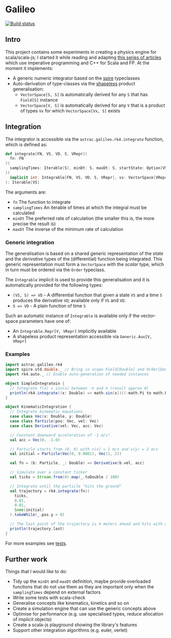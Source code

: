 # Galileo

[![Build status](https://travis-ci.org/Astrac/galileo.svg?branch=master)](https://travis-ci.org/Astrac/galileo)

## Intro

This project contains some experiments in creating a physics engine for scala/scala-js; I started it while reading and adapting [this series of articles](http://gafferongames.com/game-physics/integration-basics/) which use imperative programming and C++ for Scala and FP. At the moment it implements:

* A generic numeric integrator based on the [spire](https://github.com/non/spire) typeclasses
* Auto-derivation of type-classes via the [shapeless](https://github.com/milessabin/shapeless) product generalisation:
    * `VectorSpace[S, S]` is automatically derived for any `S` that has `Field[S]` instance
    * `VectorSpace[V, S]` is automatically derived for any `V` that is a product of types `Vx` for which `VectorSpace[Vx, S]` exists

## Integration

The integrator is accessible via the `astrac.galileo.rk4.integrate` function, which is defined as:

```scala
def integrate[FN, VS, VD, S, VRepr](
  fn: FN
)(
  samplingTimes: Iterable[S], minDt: S, maxDt: S, startState: Option[VS] = None
)(
  implicit int: Integrable[FN, VS, VD, S, VRepr], vs: VectorSpace[VRepr, S], sOrd: Order[S]
): Iterable[VS]
```
The arguments are:

* `fn` The function to integrate
* `samplingTimes` An iterable of times at which the integral must be calculated
* `minDt` The preferred rate of calculation (the smaller this is, the more precise the result is)
* `maxDt` The inverse of the minimum rate of calculation

### Generic integration

The generalisation is based on a shared generic representation of the _state_ and the _derivative_ types of the (differential) function being integrated. This generic representation must form a `VectorSpace` with the _scalar_ type, which in turn must be ordered via the `Order` typeclass.

The `Integrable` implicit is used to provide this generalisation and it is automatically provided for the following types:

* `(VS, S) => VD` - A differential function that given a state `VS` and a time `S` produces the derivative `VD`; available only if `VS` and `VD`:
* `S => VD` - A plain function of time `S`

Such an automatic instance of `Integrable` is available only if the vector-space parameters have one of:

* An `Integrable.Repr[V, VRepr]` implicitly available
* A shapeless product representation accessible via `Generic.Aux[V, VRepr]`

### Examples

```scala
import astrac.galileo.rk4
import spire.std.double._ // Bring in scope Field[Double] and Order[Double]
import rk4.auto._ // Enable auto-generation of needed instances

object SimpleIntegratoin {
  // Integrate f(x) = sin(x) between -π and π (result approx 0)
  println(rk4.integrate((x: Double) => math.sin(x))((-math.Pi to math.Pi by 0.01), 0.01, 0.01).last)
}

object KinematicIntegration {
  // Integrate kinematic equations
  case class Vec(x: Double, y: Double)
  case class Particle(pos: Vec, vel: Vec)
  case class Derivative(vel: Vec, acc: Vec)

  // Constant downward acceleration of -1 m/s²
  val acc = Vec(0, -1.0)

  // Particle starts from (0, 0) with v(x) = 1 m/s and v(y) = 2 m/s
  val initial = Particle(Vec(0, 0.0001), Vec(1, 2))

  val fn = (b: Particle, _: Double) => Derivative(b.vel, acc)

  // Simulate over a constant ticker
  val ticks = Stream.from(0).map(_.toDouble / 100)

  // Integrate until the particle "hits the ground"
  val trajectory = rk4.integrate(fn)(
    ticks,
    0.01,
    0.01,
    Some(initial)
  ).takeWhile(_.pos.y > 0)

  // The last point of the trajectory is 4 meters ahead and hits with a vertical speed of -2 m/s
  println(trajectory.last)
}
```

For more examples see [tests](https://github.com/Astrac/galileo/tree/master/src/test/scala/astrac/galileo).

## Further work

Things that I would like to do:

* Tidy up the `minDt` and `maxDt` definition, maybe provide overloaded functions that do not use them as they are important only when the `samplingTimes` depend on external factors
* Write some tests with scala-check
* Generalise concepts like kinematics, kinetics and so on
* Create a simulation engine that can use the generic concepts above
* Optimise for performance (e.g. use specialised types, reduce allocation of implicit objects)
* Create a scala-js playground showing the library's features
* Support other integration algorithms (e.g. euler, verlet)
